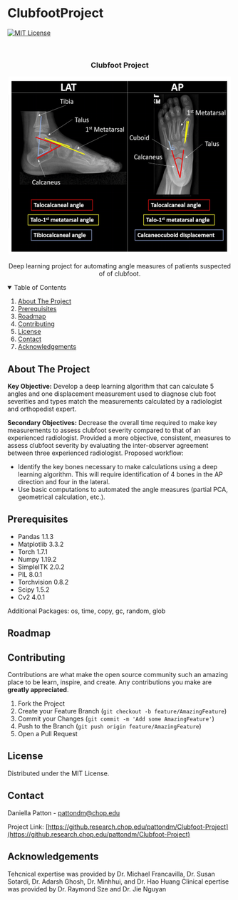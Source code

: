 # ClubfootProject<!-- PROJECT SHIELDS -->
<!--
*** I'm using markdown "reference style" links for readability.
*** Reference links are enclosed in brackets [ ] instead of parentheses ( ).
*** See the bottom of this document for the declaration of the reference variables
*** for contributors-url, forks-url, etc. This is an optional, concise syntax you may use.
*** https://www.markdownguide.org/basic-syntax/#reference-style-links
-->
[![MIT License][license-shield]][license-url]


<!-- PROJECT LOGO -->
<br />
  <h3 align="center">Clubfoot Project</h3>
<p align="center">
  <a href="https://github.research.chop.edu/pattondm/Clubfoot-Project">
    <img src="/Clubfoot_im.png" alt="Logo" width="500" height="400">
  </a>
   <p align="center">
    Deep learning project for automating angle measures of patients suspected of of clubfoot.
  </p>
</p>



<!-- TABLE OF CONTENTS -->
<details open="open">
  <summary>Table of Contents</summary>
  <ol>
    <li><a href="#about-the-project">About The Project</a></li>
    <li><a href="#Prerequisites">Prerequisites</a></li>
    <li><a href="#roadmap">Roadmap</a></li>
    <li><a href="#contributing">Contributing</a></li>
    <li><a href="#license">License</a></li>
    <li><a href="#contact">Contact</a></li>
    <li><a href="#acknowledgements">Acknowledgements</a></li>
  </ol>
</details>



<!-- ABOUT THE PROJECT -->
## About The Project

**Key Objective:** Develop a deep learning algorithm that can calculate 5 angles and one displacement measurement used to diagnose club foot severities and types match the measurements calculated by a radiologist and orthopedist expert.


**Secondary Objectives:**  Decrease the overall time required to make key measurements to assess clubfoot severity compared to that of an experienced radiologist. Provided a more objective, consistent, measures to assess clubfoot severity by evaluating the inter-observer agreement between three experienced radiologist. 
Proposed workflow: 
* Identify the key bones necessary to make calculations using a deep learning algorithm. This will require identification of 4 bones in the AP direction and four in the lateral. 
* Use basic computations to automated the angle measures (partial PCA, geometrical calculation, etc.). 

<!-- PREREQUISITES -->
## Prerequisites
* Pandas 1.1.3
* Matplotlib 3.3.2
* Torch 1.7.1
* Numpy 1.19.2
* SimpleITK 2.0.2
* PIL 8.0.1
* Torchvision 0.8.2
* Scipy 1.5.2
* Cv2 4.0.1

Additional Packages:
os, time, copy, gc, random, glob



<!-- ROADMAP -->
## Roadmap



<!-- CONTRIBUTING -->
## Contributing

Contributions are what make the open source community such an amazing place to be learn, inspire, and create. 
Any contributions you make are **greatly appreciated**.

1. Fork the Project
2. Create your Feature Branch (`git checkout -b feature/AmazingFeature`)
3. Commit your Changes (`git commit -m 'Add some AmazingFeature'`)
4. Push to the Branch (`git push origin feature/AmazingFeature`)
5. Open a Pull Request



<!-- LICENSE -->
## License

Distributed under the MIT License. 



<!-- CONTACT -->
## Contact

Daniella Patton - pattondm@chop.edu

Project Link: [https://github.research.chop.edu/pattondm/Clubfoot-Project](https://github.research.chop.edu/pattondm/Clubfoot-Project)





<!-- ACKNOWLEDGEMENTS -->
## Acknowledgements
Tehcnical expertise was provided by Dr. Michael Francavilla, Dr. Susan Sotardi, Dr. Adarsh Ghosh, Dr. Minhhui, and Dr. Hao Huang
Clinical epertise was provided by Dr. Raymond Sze and Dr. Jie Nguyan


<!-- MARKDOWN LINKS & IMAGES -->
<!-- https://www.markdownguide.org/basic-syntax/#reference-style-links -->
[license-shield]: https://img.shields.io/github/license/othneildrew/Best-README-Template.svg?style=for-the-badge
[license-url]: LICENSE.txt
